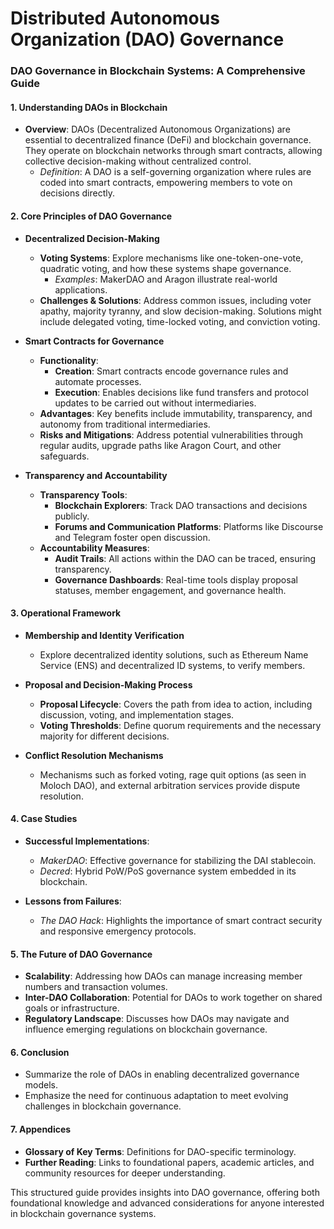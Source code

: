 # Distributed Autonomous Organization (DAO) Governance

### **DAO Governance in Blockchain Systems: A Comprehensive Guide**

#### **1. Understanding DAOs in Blockchain**
- **Overview**: DAOs (Decentralized Autonomous Organizations) are essential to decentralized finance (DeFi) and blockchain governance. They operate on blockchain networks through smart contracts, allowing collective decision-making without centralized control.
  - *Definition*: A DAO is a self-governing organization where rules are coded into smart contracts, empowering members to vote on decisions directly.

#### **2. Core Principles of DAO Governance**

- **Decentralized Decision-Making**
  - **Voting Systems**: Explore mechanisms like one-token-one-vote, quadratic voting, and how these systems shape governance.
    - *Examples*: MakerDAO and Aragon illustrate real-world applications.
  - **Challenges & Solutions**: Address common issues, including voter apathy, majority tyranny, and slow decision-making. Solutions might include delegated voting, time-locked voting, and conviction voting.

- **Smart Contracts for Governance**
  - **Functionality**:
    - **Creation**: Smart contracts encode governance rules and automate processes.
    - **Execution**: Enables decisions like fund transfers and protocol updates to be carried out without intermediaries.
  - **Advantages**: Key benefits include immutability, transparency, and autonomy from traditional intermediaries.
  - **Risks and Mitigations**: Address potential vulnerabilities through regular audits, upgrade paths like Aragon Court, and other safeguards.

- **Transparency and Accountability**
  - **Transparency Tools**:
    - **Blockchain Explorers**: Track DAO transactions and decisions publicly.
    - **Forums and Communication Platforms**: Platforms like Discourse and Telegram foster open discussion.
  - **Accountability Measures**:
    - **Audit Trails**: All actions within the DAO can be traced, ensuring transparency.
    - **Governance Dashboards**: Real-time tools display proposal statuses, member engagement, and governance health.

#### **3. Operational Framework**

- **Membership and Identity Verification**
  - Explore decentralized identity solutions, such as Ethereum Name Service (ENS) and decentralized ID systems, to verify members.

- **Proposal and Decision-Making Process**
  - **Proposal Lifecycle**: Covers the path from idea to action, including discussion, voting, and implementation stages.
  - **Voting Thresholds**: Define quorum requirements and the necessary majority for different decisions.

- **Conflict Resolution Mechanisms**
  - Mechanisms such as forked voting, rage quit options (as seen in Moloch DAO), and external arbitration services provide dispute resolution.

#### **4. Case Studies**

- **Successful Implementations**:
  - *MakerDAO*: Effective governance for stabilizing the DAI stablecoin.
  - *Decred*: Hybrid PoW/PoS governance system embedded in its blockchain.
  
- **Lessons from Failures**:
  - *The DAO Hack*: Highlights the importance of smart contract security and responsive emergency protocols.

#### **5. The Future of DAO Governance**

- **Scalability**: Addressing how DAOs can manage increasing member numbers and transaction volumes.
- **Inter-DAO Collaboration**: Potential for DAOs to work together on shared goals or infrastructure.
- **Regulatory Landscape**: Discusses how DAOs may navigate and influence emerging regulations on blockchain governance.

#### **6. Conclusion**

- Summarize the role of DAOs in enabling decentralized governance models.
- Emphasize the need for continuous adaptation to meet evolving challenges in blockchain governance.

#### **7. Appendices**

- **Glossary of Key Terms**: Definitions for DAO-specific terminology.
- **Further Reading**: Links to foundational papers, academic articles, and community resources for deeper understanding.

This structured guide provides insights into DAO governance, offering both foundational knowledge and advanced considerations for anyone interested in blockchain governance systems.